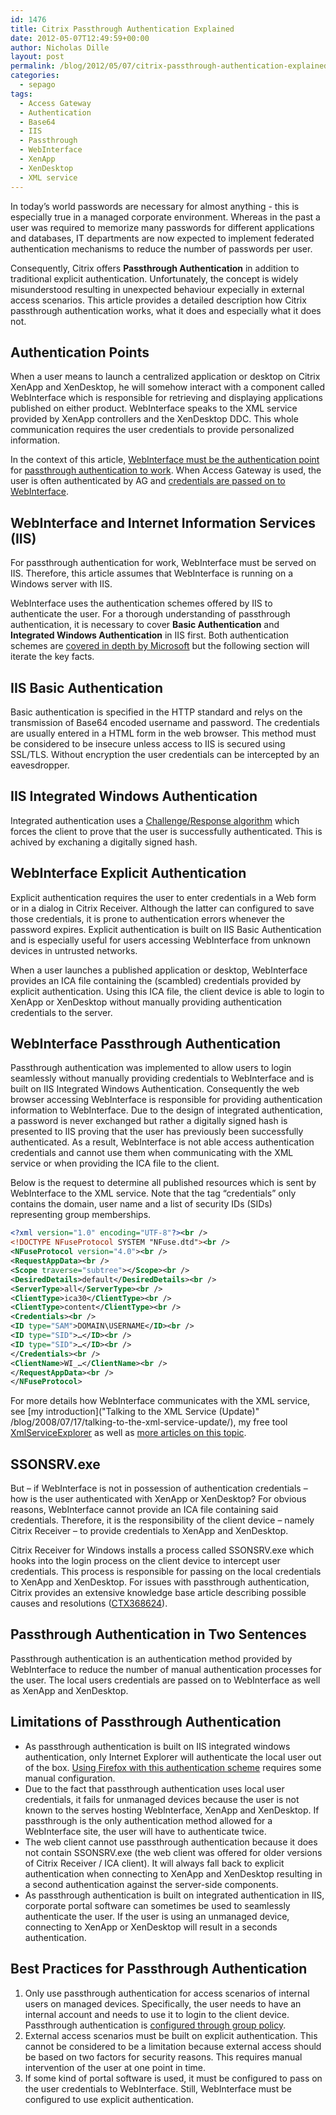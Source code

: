 ```yaml
---
id: 1476
title: Citrix Passthrough Authentication Explained
date: 2012-05-07T12:49:59+00:00
author: Nicholas Dille
layout: post
permalink: /blog/2012/05/07/citrix-passthrough-authentication-explained/
categories:
  - sepago
tags:
  - Access Gateway
  - Authentication
  - Base64
  - IIS
  - Passthrough
  - WebInterface
  - XenApp
  - XenDesktop
  - XML service
---
```

In today’s world passwords are necessary for almost anything - this is especially true in a managed corporate environment. Whereas in the past a user was required to memorize many passwords for different applications and databases, IT departments are now expected to implement federated authentication mechanisms to reduce the number of passwords per user.

Consequently, Citrix offers **Passthrough Authentication** in addition to traditional explicit authentication. Unfortunately, the concept is widely misunderstood resulting in unexpected behaviour expecially in external access scenarios. This article provides a detailed description how Citrix passthrough authentication works, what it does and especially what it does not.

<!--more-->

## Authentication Points

When a user means to launch a centralized application or desktop on Citrix XenApp and XenDesktop, he will somehow interact with a component called WebInterface which is responsible for retrieving and displaying applications published on either product. WebInterface speaks to the XML service provided by XenApp controllers and the XenDesktop DDC. This whole communication requires the user credentials to provide personalized information.

In the context of this article, [WebInterface must be the authentication point](http://support.citrix.com/proddocs/topic/web-interface-impington/wi-specify-authentication-point-gransden.html) for [passthrough authentication to work](http://support.citrix.com/proddocs/topic/web-interface-impington/wi-enable-pass-through-authentication-gransden.html). When Access Gateway is used, the user is often authenticated by AG and [credentials are passed on to WebInterface](http://support.citrix.com/proddocs/topic/web-interface-impington/wi-integrate-xa-web-site-gransden.html).

## WebInterface and Internet Information Services (IIS)

For passthrough authentication for work, WebInterface must be served on IIS. Therefore, this article assumes that WebInterface is running on a Windows server with IIS.

WebInterface uses the authentication schemes offered by IIS to authenticate the user. For a thorough understanding of passthrough authentication, it is necessary to cover **Basic Authentication** and **Integrated Windows Authentication** in IIS first. Both authentication schemes are [covered in depth by Microsoft](http://msdn.microsoft.com/en-us/library/aa292114%28v=vs.71%29.aspx) but the following section will iterate the key facts.

## IIS Basic Authentication

Basic authentication is specified in the HTTP standard and relys on the transmission of Base64 encoded username and password. The credentials are usually entered in a HTML form in the web browser. This method must be considered to be insecure unless access to IIS is secured using SSL/TLS. Without encryption the user credentials can be intercepted by an eavesdropper.

## IIS Integrated Windows Authentication

Integrated authentication uses a [Challenge/Response algorithm](http://en.wikipedia.org/wiki/Challenge-response_authentication) which forces the client to prove that the user is successfully authenticated. This is achived by exchaning a digitally signed hash.

## WebInterface Explicit Authentication

Explicit authentication requires the user to enter credentials in a Web form or in a dialog in Citrix Receiver. Although the latter can configured to save those credentials, it is prone to authentication errors whenever the password expires. Explicit authentication is built on IIS Basic Authentication and is especially useful for users accessing WebInterface from unknown devices in untrusted networks.

When a user launches a published application or desktop, WebInterface provides an ICA file containing the (scambled) credentials provided by explicit authentication. Using this ICA file, the client device is able to login to XenApp or XenDesktop without manually providing authentication credentials to the server.

## WebInterface Passthrough Authentication

Passthrough authentication was implemented to allow users to login seamlessly without manually providing credentials to WebInterface and is built on IIS Integrated Windows Authentication. Consequently the web browser accessing WebInterface is responsible for providing authentication information to WebInterface. Due to the design of integrated authentication, a password is never exchanged but rather a digitally signed hash is presented to IIS proving that the user has previously been successfully authenticated. As a result, WebInterface is not able access authentication credentials and cannot use them when communicating with the XML service or when providing the ICA file to the client.

Below is the request to determine all published resources which is sent by WebInterface to the XML service. Note that the tag “credentials” only contains the domain, user name and a list of security IDs (SIDs) representing group memberships.

```xml
<?xml version="1.0" encoding="UTF-8"?><br />
<!DOCTYPE NFuseProtocol SYSTEM "NFuse.dtd"><br />
<NFuseProtocol version="4.0"><br />
<RequestAppData><br />
<Scope traverse="subtree"></Scope><br />
<DesiredDetails>default</DesiredDetails><br />
<ServerType>all</ServerType><br />
<ClientType>ica30</ClientType><br />
<ClientType>content</ClientType><br />
<Credentials><br />
<ID type="SAM">DOMAIN\USERNAME</ID><br />
<ID type="SID">…</ID><br />
<ID type="SID">…</ID><br />
</Credentials><br />
<ClientName>WI_…</ClientName><br />
</RequestAppData><br />
</NFuseProtocol>
```

For more details how WebInterface communicates with the XML service, see [my introduction]("Talking to the XML Service (Update)" /blog/2008/07/17/talking-to-the-xml-service-update/), my free tool [XmlServiceExplorer](/blog/tags#xmlserviceexplorer/) as well as [more articles on this topic](/blog/tags#xml-service/).

## SSONSRV.exe

But – if WebInterface is not in possession of authentication credentials – how is the user authenticated with XenApp or XenDesktop? For obvious reasons, WebInterface cannot provide an ICA file containing said credentials. Therefore, it is the responsibility of the client device – namely Citrix Receiver – to provide credentials to XenApp and XenDesktop.

Citrix Receiver for Windows installs a process called SSONSRV.exe which hooks into the login process on the client device to intercept user credentials. This process is responsible for passing on the local credentials to XenApp and XenDesktop. For issues with passthrough authentication, Citrix provides an extensive knowledge base article describing possible causes and resolutions ([CTX368624](http://support.citrix.com/article/CTX368624)).

## Passthrough Authentication in Two Sentences

Passthrough authentication is an authentication method provided by WebInterface to reduce the number of manual authentication processes for the user. The local users credentials are passed on to WebInterface as well as XenApp and XenDesktop.

## Limitations of Passthrough Authentication

  * As passthrough authentication is built on IIS integrated windows authentication, only Internet Explorer will authenticate the local user out of the box. [Using Firefox with this authentication scheme](http://stackoverflow.com/questions/733237/integrated-windows-authentication-with-iis-firefox-and-sql-server) requires some manual configuration.
  * Due to the fact that passthrough authentication uses local user credentials, it fails for unmanaged devices because the user is not known to the serves hosting WebInterface, XenApp and XenDesktop. If passthrough is the only authentication method allowed for a WebInterface site, the user will have to authenticate twice.
  * The web client cannot use passthrough authentication because it does not contain SSONSRV.exe (the web client was offered for older versions of Citrix Receiver / ICA client). It will always fall back to explicit authentication when connecting to XenApp and XenDesktop resulting in a second authentication against the server-side components.
  * As passthrough authentication is built on integrated authentication in IIS, corporate portal software can sometimes be used to seamlessly authenticate the user. If the user is using an unmanaged device, connecting to XenApp or XenDesktop will result in a seconds authentication.

## Best Practices for Passthrough Authentication

  1. Only use passthrough authentication for access scenarios of internal users on managed devices. Specifically, the user needs to have an internal account and needs to use it to login to the client device. Passthrough authentication is [configured through group policy](http://support.citrix.com/proddocs/topic/web-interface-impington/wi-step-2-enable-pass-through-plugins-pass-through-gransden.html).
  2. External access scenarios must be built on explicit authentication. This cannot be considered to be a limitation because external access should be based on two factors for security reasons. This requires manual intervention of the user at one point in time.
  3. If some kind of portal software is used, it must be configured to pass on the user credentials to WebInterface. Still, WebInterface must be configured to use explicit authentication.
